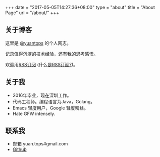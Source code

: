+++
date = "2017-05-05T14:27:36+08:00"
type = "about"
title = "About Page"
url = "/about/"
+++

## 关于博客
这里是 [@yuantops](https://github.com/yuantops) 的个人网志。  

记录值得沉淀的技术经验，还有我的思考感悟。

欢迎用[RSS订阅](https://blog.yuantops.com/index.xml) (什么[是RSS订阅?](https://zh.wikipedia.org/wiki/RSS))。

## 关于我
- 2016年毕业，现在深圳工作。  
- 代码工程师。编程语言为Java，Golang。  
- Emacs 轻度用户，Google 轻度粉丝。  
- Hate GFW intensely.  

## 联系我
- 邮箱 yuan.tops#gmail.com
- [Github](https://github.com/yuantops)
